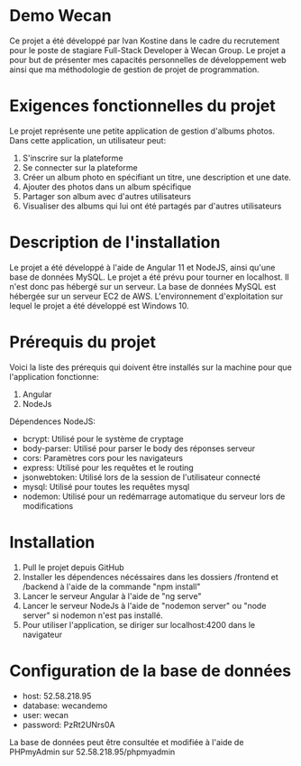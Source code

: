 # Demo Wecan 
Ce projet a été développé par Ivan Kostine dans le cadre du recrutement pour le poste de stagiare Full-Stack Developer à Wecan Group. Le projet a pour but de présenter mes capacités personnelles de développement web ainsi que ma méthodologie de gestion de projet de programmation. 

# Exigences fonctionnelles du projet
Le projet représente une petite application de gestion d'albums photos. Dans cette application, un utilisateur peut:
1) S'inscrire sur la plateforme
2) Se connecter sur la plateforme
3) Créer un album photo en spécifiant un titre, une description et une date.
4) Ajouter des photos dans un album spécifique
5) Partager son album avec d'autres utilisateurs
6) Visualiser des albums qui lui ont été partagés par d'autres utilisateurs

# Description de l'installation
Le projet a été développé à l'aide de Angular 11 et NodeJS, ainsi qu'une base de données MySQL. Le projet a été prévu pour tourner en localhost. Il n'est donc pas hébergé sur un serveur. La base de données MySQL est hébergée sur un serveur EC2 de AWS. L'environnement d'exploitation sur lequel le projet a été développé est Windows 10.

# Prérequis du projet
Voici la liste des prérequis qui doivent être installés sur la machine pour que l'application fonctionne:
1) Angular
2) NodeJs

Dépendences NodeJS:
- bcrypt: Utilisé pour le système de cryptage
- body-parser: Utilisé pour parser le body des réponses serveur
- cors: Paramètres cors pour les navigateurs
- express: Utilisé pour les requêtes et le routing
- jsonwebtoken: Utilisé lors de la session de l'utilisateur connecté
- mysql: Utilisé pour toutes les requêtes mysql
- nodemon: Utilisé pour un redémarrage automatique du serveur lors de modifications

# Installation
1) Pull le projet depuis GitHub
2) Installer les dépendences nécéssaires dans les dossiers /frontend et /backend à l'aide de la commande "npm install"
3) Lancer le serveur Angular à l'aide de "ng serve"
4) Lancer le serveur NodeJs à l'aide de "nodemon server" ou "node server" si nodemon n'est pas installé.
5) Pour utiliser l'application, se diriger sur localhost:4200 dans le navigateur

# Configuration de la base de données
- host: 52.58.218.95
- database: wecandemo
- user: wecan
- password: PzRt2UNrs0A

La base de données peut être consultée et modifiée à l'aide de PHPmyAdmin sur 52.58.218.95/phpmyadmin





